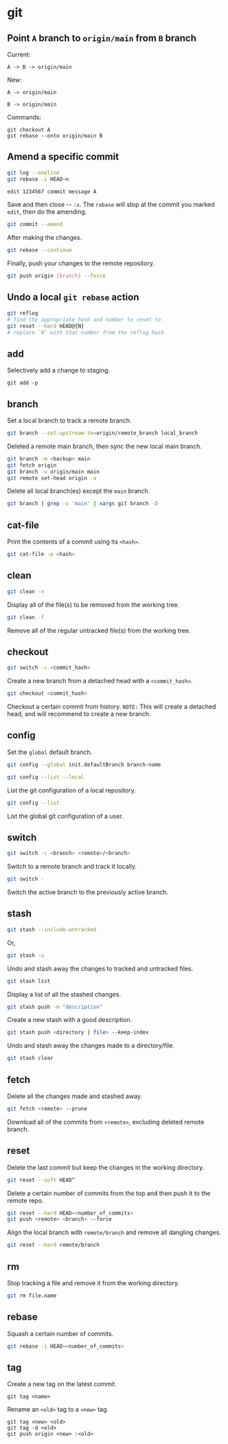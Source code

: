 # git

## Point `A` branch to `origin/main` from `B` branch

Current:

`A -> B -> origin/main`

New:

`A -> origin/main`

`B -> origin/main`

Commands:

```console
git checkout A
git rebase --onto origin/main B
```

## Amend a specific commit

```bash
git log --oneline
git rebase -i HEAD~n
```

```bash
edit 1234567 commit message A
```

Save and then close -- `:x`. The `rebase` will stop at the commit you marked
`edit`, then do the amending.

```bash
git commit --amend
```

After making the changes.

```bash
git rebase --continue
```

Finally, push your changes to the remote repository.

```bash
git push origin [branch] --force
```

## Undo a local `git rebase` action

```bash
git reflog
# find the appropriate hash and number to reset to
git reset --hard HEAD@{N}
# replace `N` with that number from the reflog hash
```

## add

Selectively add a change to staging.

```console
git add -p
```

## branch

Set a local branch to track a remote branch.

```bash
git branch --set-upstream-to=origin/remote_branch local_branch
```

Deleted a remote main branch, then sync the new local main branch.

```bash
git branch -m <backup> main
git fetch origin
git branch -u origin/main main
git remote set-head origin -a
```

Delete all local branch(es) except the `main` branch.

```bash
git branch | grep -v 'main' | xargs git branch -D
```

## cat-file

Print the contents of a commit using its `<hash>`.

```bash
git cat-file -p <hash>
```

## clean

```bash
git clean -n
```

Display all of the file(s) to be removed from the working tree.

```bash
git clean -f
```

Remove all of the regular untracked file(s) from the working tree.

## checkout

```bash
git switch -c <commit_hash>
```

Create a new branch from a detached head with a `<commit_hash>`.

```bash
git checkout <commit_hash>
```

Checkout a certain commit from history. `NOTE:` This will create a detached
head, and will recommend to create a new branch.

## config

Set the `global` default branch.

```bash
git config --global init.defaultBranch branch-name
```

```bash
git config --list --local
```

List the git configuration of a local repository.

```bash
git config --list
```

List the global git configuration of a user.

## switch

```bash
git switch -c <branch> <remote>/<branch>
```

Switch to a remote branch and track it locally.

```bash
git switch -
```

Switch the active branch to the previously active branch.

## stash

```bash
git stash --include-untracked
```

Or,

```bash
git stash -u
```

Undo and stash away the changes to tracked and untracked files.

```bash
git stash list
```

Display a list of all the stashed changes.

```bash
git stash push -m "description"
```

Create a new stash with a good description.

```bash
git stash push <directory | file> --keep-index
```

Undo and stash away the changes made to a directory/file.

```bash
git stash clear
```

## fetch

Delete all the changes made and stashed away.

```bash
git fetch <remote> --prune
```

Download all of the commits from `<remote>`, excluding deleted remote branch.

## reset

Delete the last commit but keep the changes in the working directory.

```bash
git reset --soft HEAD^
```

Delete a certain number of commits from the top and then push it to the remote
repo.

```bash
git reset --hard HEAD~<number_of_commits>
git push <remote> <branch> --force
```

Align the local branch with `remote/branch` and remove all dangling changes.

```bash
git reset --hard remote/branch
```

## rm

Stop tracking a file and remove it from the working directory.

```bash
git rm file.name
```

## rebase

Squash a certain number of commits.

```bash
git rebase -i HEAD~<number_of_commits>
```

## tag

Create a new tag on the latest commit.

```console
git tag <name>
```

Rename an `<old>` tag to a `<new>` tag.

```console
git tag <new> <old>
git tag -d <old>
git push origin <new> :<old>
```
